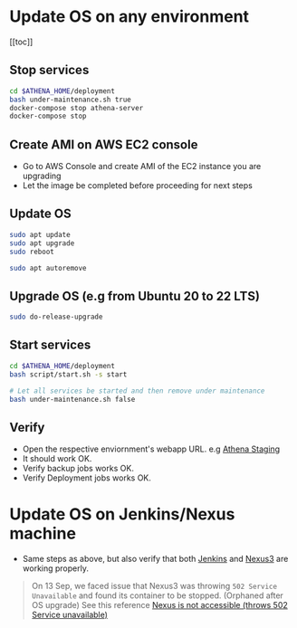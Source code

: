 # Update OS on any environment

[[toc]]

## Stop services
```bash
cd $ATHENA_HOME/deployment
bash under-maintenance.sh true
docker-compose stop athena-server
docker-compose stop
```

## Create AMI on AWS EC2 console

- Go to AWS Console and create AMI of the EC2 instance you are upgrading
- Let the image be completed before proceeding for next steps

## Update OS
```bash
sudo apt update
sudo apt upgrade
sudo reboot

sudo apt autoremove
```

## Upgrade OS (e.g from Ubuntu 20 to 22 LTS)

```bash
sudo do-release-upgrade
```

## Start services
```bash
cd $ATHENA_HOME/deployment
bash script/start.sh -s start

# Let all services be started and then remove under maintenance
bash under-maintenance.sh false
```

## Verify
- Open the respective enviornment's webapp URL. e.g [Athena Staging](https://athena2.clariusgroup.com)
- It should work OK.
- Verify backup jobs works OK.
- Verify Deployment jobs works OK.


# Update OS on Jenkins/Nexus machine
- Same steps as above, but also verify that both [Jenkins](https://athena-jenkins.clariusgroup.com/) and [Nexus3](https://athena-nexus.clariusgroup.com/) are working properly. 

> On 13 Sep, we faced issue that Nexus3 was throwing `502 Service Unavailable` and found its container to be stopped. (Orphaned after OS upgrade) See this reference [Nexus is not accessible (throws 502 Service unavailable)]([https://docs.google.com/document/d/1KIXP6CfKXAq24lAr27hHhOkecQzxZEz6fd6NkBgKhug/edit#](https://a.kerika.com/C7_/board/BFG6C/Bd92Z?tab=description))
